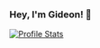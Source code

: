 ### Hey, I'm Gideon! 👋

[![Profile Stats](https://github-readme-stats.vercel.app/api?username=gideontong&show_icons=true&hide_border=true)](https://www.github.com/gideontong)
